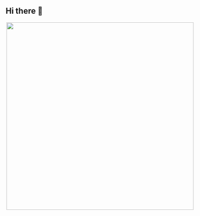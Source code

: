 ## Hi there 👋

<div id='header' align='center'>
  <img src='https://lottiefiles.com/animations/isometric-laptop-qNg789kEgT' width='500'/>
</div>
